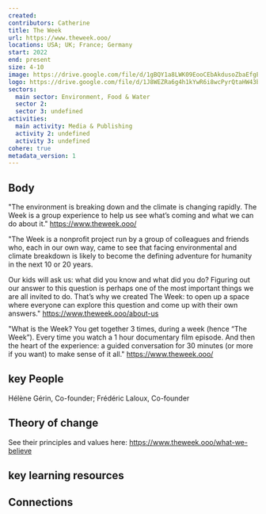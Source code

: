 ```yaml
---
created:
contributors: Catherine
title: The Week
url: https://www.theweek.ooo/
locations: USA; UK; France; Germany
start: 2022
end: present
size: 4-10
image: https://drive.google.com/file/d/1gBQY1a8LWK09EooCEbAkdusoZbaEfgED/view?usp=drive_link
logo: https://drive.google.com/file/d/1J8WEZRa6g4h1kYwR6i8wcPyrQtaHW43b/view?usp=drive_link
sectors:
  main sector: Environment, Food & Water
  sector 2: 
  sector 3: undefined
activities: 
  main activity: Media & Publishing
  activity 2: undefined
  activity 3: undefined
cohere: true
metadata_version: 1
---
```



## Body

"The environment is breaking down and the climate is changing rapidly. The Week is a group experience to help us see what’s coming and what we can do about it."
https://www.theweek.ooo/ 

"The Week is a nonprofit project run by a group of colleagues and friends who, each in our own way, came to see that facing environmental and climate breakdown is likely to become the defining adventure for humanity in the next 10 or 20  years.

Our kids will ask us: what did you know and what did you do? Figuring out our answer to this question is perhaps one of the most important things we are all invited to do. That’s why we created The Week: to open up a space where everyone can explore this question and come up with their own answers."
https://www.theweek.ooo/about-us 

"What is the Week?
You get together 3 times, during a week (hence “The Week”). Every time you watch a 1 hour documentary film episode. And then the heart of the experience:  a guided conversation for 30 minutes (or more if you want) to make sense of it all."
https://www.theweek.ooo/  

## key People

Hélène Gérin, Co-founder; Frédéric Laloux, Co-founder

## Theory of change

See their principles and values here: https://www.theweek.ooo/what-we-believe

## key learning resources



## Connections



